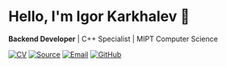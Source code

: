 # Hello, I'm Igor Karkhalev 👋

**Backend Developer** | C++ Specialist | MIPT Computer Science

[![CV](https://img.shields.io/badge/📄_CV-PDF-important?style=for-the-badge&logo=adobeacrobatreader)](CV.pdf)
[![Source](https://img.shields.io/badge/📋_LaTeX_Source-success?style=for-the-badge&logo=latex)](CV.tex)
[![Email](https://img.shields.io/badge/📧_Email-karkhalev.iv@phystech.edu-critical?style=for-the-badge&logo=gmail)](mailto:karkhalev.iv@phystech.edu)
[![GitHub](https://img.shields.io/badge/💻_GitHub-kxigor-inactive?style=for-the-badge&logo=github)](https://github.com/kxigor)